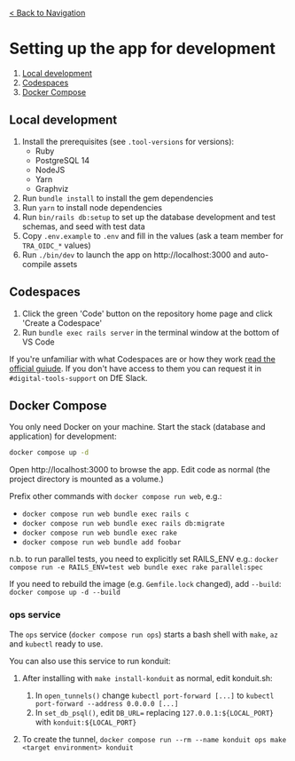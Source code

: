 [< Back to Navigation](../README.md)

# Setting up the app for development

1. [Local development](#local-development)
2. [Codespaces](#codespaces)
3. [Docker Compose](#docker-compose)

## Local development

1. Install the prerequisites (see `.tool-versions` for versions):
   - Ruby
   - PostgreSQL 14
   - NodeJS
   - Yarn
   - Graphviz
1. Run `bundle install` to install the gem dependencies
1. Run `yarn` to install node dependencies
1. Run `bin/rails db:setup` to set up the database development and test schemas, and seed with test data
1. Copy `.env.example` to `.env` and fill in the values (ask a team member for `TRA_OIDC_*` values)
1. Run `./bin/dev` to launch the app on http://localhost:3000 and auto-compile assets

## Codespaces

1. Click the green 'Code' button on the repository home page and click 'Create a Codespace'
2. Run `bundle exec rails server` in the terminal window at the bottom of VS Code

If you're unfamiliar with what Codespaces are or how they work [read the official guiude](https://docs.github.com/en/codespaces/overview). If you
don't have access to them you can request it in `#digital-tools-support` on DfE Slack.

## Docker Compose

You only need Docker on your machine. Start the stack (database and application) for development:

```bash
docker compose up -d
```

Open http://localhost:3000 to browse the app. Edit code as normal (the project directory is mounted as a volume.)

Prefix other commands with `docker compose run web`, e.g.:
- `docker compose run web bundle exec rails c`
- `docker compose run web bundle exec rails db:migrate`
- `docker compose run web bundle exec rake`
- `docker compose run web bundle add foobar`

n.b. to run parallel tests, you need to explicitly set RAILS_ENV e.g.: `docker compose run -e RAILS_ENV=test web bundle exec rake parallel:spec`

If you need to rebuild the image (e.g. `Gemfile.lock` changed), add `--build`: `docker compose up -d --build`

### ops service

The `ops` service (`docker compose run ops`) starts a bash shell with `make`, `az` and `kubectl` ready to use.

You can also use this service to run konduit:

1. After installing with `make install-konduit` as normal, edit konduit.sh:
    1. In `open_tunnels()` change `kubectl port-forward [...]` to `kubectl port-forward --address 0.0.0.0 [...]`
    2. In `set_db_psql()`, edit `DB_URL=` replacing `127.0.0.1:${LOCAL_PORT}` with `konduit:${LOCAL_PORT}`

2. To create the tunnel, `docker compose run --rm --name konduit ops make <target environment> konduit`

